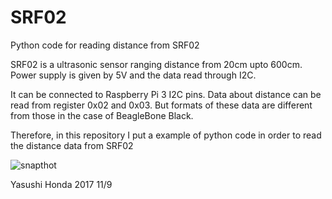 # SRF02
Python code for reading distance from SRF02

SRF02 is a ultrasonic sensor ranging distance from 20cm upto 600cm.
Power supply is given by 5V and the data read through I2C.

It can be connected to Raspberry Pi 3 I2C pins. 
Data about distance can be read from register 0x02 and 0x03.
But formats of these data are different from those in the case of BeagleBone Black.

Therefore, in this repository I put a example of python code in order to read
the distance data from SRF02

![snapthot](https://github.com/HondaLab/FSR2/blob/master/Screenshot%20from%202017-11-09%2013:48:56.png?raw=true)

Yasushi Honda 2017 11/9
